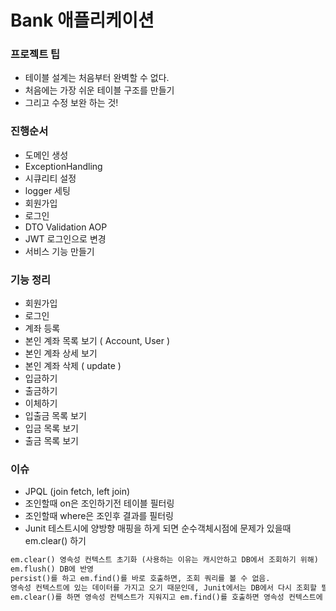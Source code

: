 # Bank 애플리케이션

### 프로젝트 팁
- 테이블 설계는 처음부터 완벽할 수 없다.
- 처음에는 가장 쉬운 테이블 구조를 만들기
- 그리고 수정 보완 하는 것!

### 진행순서
- 도메인 생성
- ExceptionHandling
- 시큐리티 설정
- logger 세팅
- 회원가입
- 로그인
- DTO Validation AOP
- JWT 로그인으로 변경
- 서비스 기능 만들기

### 기능 정리
- 회원가입
- 로그인
- 계좌 등록
- 본인 계좌 목록 보기 ( Account, User )
- 본인 계좌 상세 보기
- 본인 계좌 삭제 ( update )
- 입금하기
- 출금하기
- 이체하기
- 입출금 목록 보기
- 입금 목록 보기
- 출금 목록 보기


### 이슈
- JPQL (join fetch, left join)
- 조인할때 on은 조인하기전 테이블 필터링
- 조인할때 where은 조인후 결과를 필터링
- Junit 테스트시에 양방향 매핑을 하게 되면 순수객체시점에 문제가 있을때 em.clear() 하기
```txt
em.clear() 영속성 컨텍스트 초기화 (사용하는 이유는 캐시안하고 DB에서 조회하기 위해)
em.flush() DB에 반영
persist()를 하고 em.find()를 바로 호출하면, 조회 쿼리를 볼 수 없음.
영속성 컨텍스트에 있는 데이터를 가지고 오기 때문인데, Junit에서는 DB에서 다시 조회할 필요가 있을때, 양방향 매핑에 있는 데이터는 동기화가 안되있어서
em.clear()를 하면 영속성 컨텍스트가 지워지고 em.find()를 호출하면 영속성 컨텍스트에 없으니 db에서 조회하고, 조회 쿼리를 볼 수 있음.
```